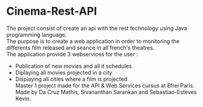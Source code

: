 # Cinema-Rest-API

The project consist of create an api with the rest technology using Java programming language.  
The purpose is to create a web application in order to monitoring the differents film released and seance in all french's theatres.  
The application provide 3 webservices for the user :  
* Publication of new movies and all it schedules  
* Diplaying all movies projected in a city  
* Displaying all cities where a film is projected  
Master 1 project made for the API & Web Services cursus at Efrei Paris.  
Made by Da Cruz Mathis, Sivananthan Sarankan and Sebastiao-Esteves Kevin.  
